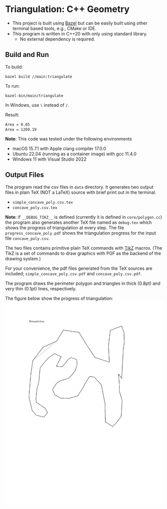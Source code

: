 # Triangulation: C++ Geometry

* This project is built using [Bazel](https://bazel.build/) but can be easily built using other
terminal based tools, e.g., CMake or IDE.
* This program is written in C++20 with only using standard library.
    - No external dependency is required.

## Build and Run

To build:
```shell
bazel build //main:triangulate
```

To run:
```shell
bazel-bin/main/triangulate
```

In Windows, use `\` instead of `/`.

Result:
```shell
Area = 0.65
Area = 1269.19
```

**Note**: This code was tested under the following environments

* macOS 15.7.1 with Apple clang compiler 17.0.0
* Ubuntu 22.04 (running as a container image) with gcc 11.4.0
* Windows 11 with Visual Studio 2022

## Output Files

The program read the csv files in `data` directory.
It generates two output files in plain TeX (NOT a LaTeX) source with brief print out in the terminal.

* `simple_concave_poly.csv.tex`
* `concave_poly.csv.tex`

**Note**: if `__DEBUG_TIKZ__` is defined (currently it is defined in `core/polygon.cc`) the program
also generates another TeX file named as `debug.tex` which shows the progress of triangulation
at every step.  The file `progress_concave_poly.pdf` shows the triangulation progress for
the input file `concave_poly.csv`.

The two files contains primitive plain TeX commands with [TikZ](https://github.com/pgf-tikz/pgf) macros.
(The TikZ is a set of commands to draw graphics with PGF as the backend of the drawing system.)

For your convenience, the pdf files generated from the TeX sources are included;
`simple_concave_poly.csv.pdf` and `concave_poly.csv.pdf`.

The program draws the perimeter polygon and triangles in thick (0.8pt) and very thin (0.1pt)
lines, respectively.

The figure below show the progress of triangulation:
![Progress](progress.gif)
